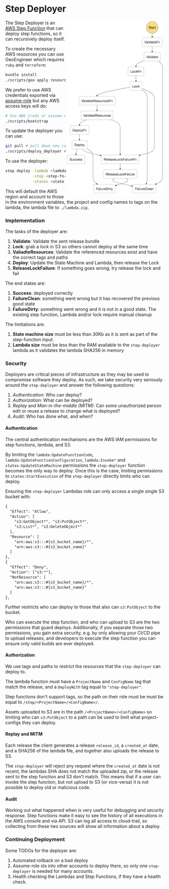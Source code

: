 # Step Deployer

<img src="../assets/step-deployer-sm.png" align="right" alt="deployer state machine" />

The Step Deployer is an [AWS Step Function](https://docs.aws.amazon.com/step-functions/latest/dg/getting-started.html) that can deploy step functions, so it can recursively deploy itself.

To create the necessary AWS resources you can use GeoEngineer which requires `ruby` and `terraform`:

```bash
bundle install
./scripts/geo apply resources/step_deployer.rb
```

We prefer to use AWS credentials exported via [assume-role](https://github.com/coinbase/assume-role) but any AWS access keys will do:

```bash
# Use AWS Creds or assume-role
./scripts/bootstrap
```

To update the deployer you can use:

```bash
git pull # pull down new code
./scripts/deploy_deployer # recursive deployer
```

To use the deployer:

```bash
step deploy -lambda <lambda name> \
            -step <step-fn-name>  \
            -states <state machine json>
```

This will default the AWS region and account to those in the environment variables, the project and config names to tags on the lambda, the lambda file to `./lambda.zip`.

### Implementation

The tasks of the deployer are:

1. **Validate**: Validate the sent release bundle
2. **Lock**: grab a lock in S3 so others cannot deploy at the same time
3. **ValiadteResources**: Validate the referenced resources exist and have the correct tags and paths
4. **Deploy**: Update the State Machine and Lambda, then release the Lock
5. **ReleaseLockFailure**: If something goes wrong, try release the lock and fail

The end states are:

1. **Success**: deployed correctly
2. **FailureClean**: something went wrong but it has recovered the previous good state
3. **FailureDirty**: something went wrong and it is not in a good state. The existing step function, Lambda and/or lock require manual cleanup

The limitations are:

1. **State machine size** must be less than 30Kb as it is sent as part of the step-function input.
2. **Lambda size** must be less than the RAM available to the `step-deployer` lambda as it validates the lambda SHA256 in memory

### Security

Deployers are critical pieces of infrastructure as they may be used to compromise software they deploy. As such, we take security very seriously around the `step-deployer` and answer the following questions:

1. *Authentication*: Who can deploy?
2. *Authorization*: What can be deployed?
3. *Replay* and *Man-in-the-middle (MITM)*: Can some unauthorized person edit or reuse a release to change what is deployed?
4. *Audit*: Who has done what, and when?

#### Authentication

The central authentication mechanisms are the AWS IAM permissions for step functions, lambda, and S3.

By limiting the `lambda:UpdateFunctionCode`, `lambda:UpdateFunctionConfiguration`, `lambda:Invoke*` and `states:UpdateStateMachine` permissions the `step-deployer` function becomes the only way to deploy. Once this is the case, limiting permissions to `states:StartExecution` of the `step-deployer` directly limits who can deploy.

Ensuring the `step-deployer` Lambdas role can only access a single single S3 bucket with:

```
{
  "Effect": "Allow",
  "Action": [
    "s3:GetObject*", "s3:PutObject*",
    "s3:List*", "s3:DeleteObject*"
  ],
  "Resource": [
    "arn:aws:s3:::#{s3_bucket_name}/*",
    "arn:aws:s3:::#{s3_bucket_name}"
  ]
},
{
  "Effect": "Deny",
  "Action": ["s3:*"],
  "NotResource": [
    "arn:aws:s3:::#{s3_bucket_name}/*",
    "arn:aws:s3:::#{s3_bucket_name}"
  ]
},
```

Further restricts who can deploy to those that also can `s3:PutObject` to the bucket.

Who can execute the step function, and who can upload to S3 are the two permissions that guard deploys. Additionally, if you separate those two permissions, you gain extra security, e.g. by only allowing your CI/CD pipe to upload releases, and developers to execute the step function you can ensure only valid builds are ever deployed.

#### Authorization

We use tags and paths to restrict the resources that the `step-deployer` can deploy to.

The lambda function must have a `ProjectName` and `ConfigName` tag that match the release, and a `DeployWith` tag equal to `"step-deployer"`.

Step functions don't support tags, so the path on their role must be must be equal to `/step/<ProjectName>/<ConfigName>/`.

Assets uploaded to S3 are in the path `/<ProjectName>/<ConfigName>` so limiting who can `s3:PutObject` to a path can be used to limit what project-configs they can deploy.

#### Replay and MITM

Each release the client generates a release `release_id`, a `created_at` date, and a SHA256 of the lambda file, and together also uploads the release to S3.

The `step-deployer` will reject any request where the `created_at` date is not recent, the lambdas SHA does not match the uploaded zip, or the release sent to the step function and S3 don't match. This means that if a user can invoke the step function, but not upload to S3 (or vice-versa) it is not possible to deploy old or malicious code.

#### Audit

Working out what happened when is very useful for debugging and security response. Step functions make it easy to see the history of all executions in the AWS console and via API. S3 can log all access to cloud-trail, so collecting from these two sources will show all information about a deploy.

### Continuing Deployment

Some TODOs for the deployer are:

1. Automated rollback on a bad deploy
1. Assume-role sts into other accounts to deploy there, so only one `step-deployer` is needed for many accounts.
1. Health checking the Lambdas and Step Functions, if they have a health check.
